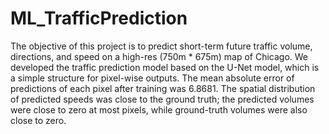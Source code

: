 # ML_TrafficPrediction
The objective of this project is to predict short-term future traffic volume, directions, and speed on a high-res (750m * 675m) map of Chicago. We developed the traffic prediction model based on the U-Net model, which is a simple structure for pixel-wise outputs. The mean absolute error of predictions of each pixel after training was 6.8681. The spatial distribution of predicted speeds was close to the ground truth; the predicted volumes were close to zero at most pixels, while ground-truth volumes were also close to zero.
